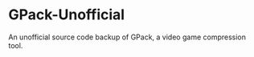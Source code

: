 GPack-Unofficial
================

An unofficial source code backup of GPack, a video game compression tool.
